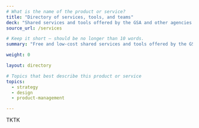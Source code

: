 ```yaml
---
# What is the name of the product or service?
title: "Directory of services, tools, and teams"
deck: "Shared services and tools offered by the GSA and other agencies."
source_url: /services

# Keep it short — should be no longer than 10 words.
summary: "Free and low-cost shared services and tools offered by the GSA and other agencies."

weight: 0

layout: directory

# Topics that best describe this product or service
topics:
  - strategy
  - design
  - product-management

---
```


TKTK

